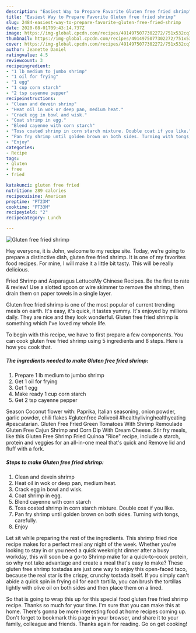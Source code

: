```yaml
---
description: "Easiest Way to Prepare Favorite Gluten free fried shrimp"
title: "Easiest Way to Prepare Favorite Gluten free fried shrimp"
slug: 2484-easiest-way-to-prepare-favorite-gluten-free-fried-shrimp
date: 2020-08-01T09:43:14.737Z
image: https://img-global.cpcdn.com/recipes/4914975077302272/751x532cq70/gluten-free-fried-shrimp-recipe-main-photo.jpg
thumbnail: https://img-global.cpcdn.com/recipes/4914975077302272/751x532cq70/gluten-free-fried-shrimp-recipe-main-photo.jpg
cover: https://img-global.cpcdn.com/recipes/4914975077302272/751x532cq70/gluten-free-fried-shrimp-recipe-main-photo.jpg
author: Jeanette Daniel
ratingvalue: 4.5
reviewcount: 3
recipeingredient:
- "1 lb medium to jumbo shrimp"
- "1 oil for frying"
- "1 egg"
- "1 cup corn starch"
- "2 tsp cayenne pepper"
recipeinstructions:
- "Clean and devein shrimp"
- "Heat oil in wok or deep pan, medium heat."
- "Crack egg in bowl and wisk."
- "Coat shrimp in egg."
- "Blend cayenne with corn starch"
- "Toss coated shrimp in corn starch mixture. Double coat if you like."
- "Pan fry shrimp until golden brown on both sides. Turning with tongs, carefully."
- "Enjoy"
categories:
- Recipe
tags:
- gluten
- free
- fried

katakunci: gluten free fried 
nutrition: 289 calories
recipecuisine: American
preptime: "PT23M"
cooktime: "PT33M"
recipeyield: "2"
recipecategory: Lunch

---
```



![Gluten free fried shrimp](https://img-global.cpcdn.com/recipes/4914975077302272/751x532cq70/gluten-free-fried-shrimp-recipe-main-photo.jpg)

Hey everyone, it is John, welcome to my recipe site. Today, we're going to prepare a distinctive dish, gluten free fried shrimp. It is one of my favorites food recipes. For mine, I will make it a little bit tasty. This will be really delicious.

Fried Shrimp and Asparagus LettuceMy Chinese Recipes. Be the first to rate &amp; review! Use a slotted spoon or wire skimmer to remove the shrimp, then drain them on paper towels in a single layer.

Gluten free fried shrimp is one of the most popular of current trending meals on earth. It's easy, it's quick, it tastes yummy. It's enjoyed by millions daily. They are nice and they look wonderful. Gluten free fried shrimp is something which I've loved my whole life.


To begin with this recipe, we have to first prepare a few components. You can cook gluten free fried shrimp using 5 ingredients and 8 steps. Here is how you cook that.

<!--inarticleads1-->

##### The ingredients needed to make Gluten free fried shrimp:

1. Prepare 1 lb medium to jumbo shrimp
1. Get 1 oil for frying
1. Get 1 egg
1. Make ready 1 cup corn starch
1. Get 2 tsp cayenne pepper


Season Coconut flower with: Paprika, Italian seasoning, onion powder, garlic powder, chili flakes #glutenfree #oliveoil #healthylivinghealthyeating #pescatarian. Gluten Free Fried Green Tomatoes With Shrimp Remoulade Gluten Free Cajun Shrimp and Corn Dip With Cream Cheese. Stir fry meals, like this Gluten Free Shrimp Fried Quinoa &#34;Rice&#34; recipe, include a starch, protein and veggies for an all-in-one meal that&#39;s quick and Remove lid and fluff with a fork. 

<!--inarticleads2-->

##### Steps to make Gluten free fried shrimp:

1. Clean and devein shrimp
1. Heat oil in wok or deep pan, medium heat.
1. Crack egg in bowl and wisk.
1. Coat shrimp in egg.
1. Blend cayenne with corn starch
1. Toss coated shrimp in corn starch mixture. Double coat if you like.
1. Pan fry shrimp until golden brown on both sides. Turning with tongs, carefully.
1. Enjoy


Let sit while preparing the rest of the ingredients. This shrimp fried rice recipe makes for a perfect meal any night of the week. Whether you&#39;re looking to stay in or you need a quick weeknight dinner after a busy workday, this will soon be a go-to Shrimp make for a quick-to-cook protein, so why not take advantage and create a meal that&#39;s easy to make? These gluten free shrimp tostadas are just one way to enjoy this open-faced taco, because the real star is the crispy, crunchy tostada itself. If you simply can&#39;t abide a quick spin in frying oil for each tortilla, you can brush the tortillas lightly with olive oil on both sides and then place them on a lined. 

So that is going to wrap this up for this special food gluten free fried shrimp recipe. Thanks so much for your time. I'm sure that you can make this at home. There's gonna be more interesting food at home recipes coming up. Don't forget to bookmark this page in your browser, and share it to your family, colleague and friends. Thanks again for reading. Go on get cooking!
